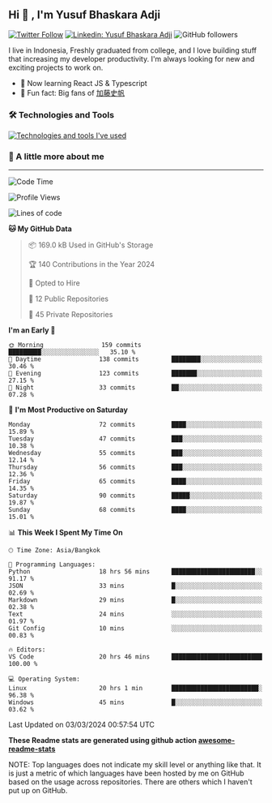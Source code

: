 ## Hi 👋 ,  I'm Yusuf Bhaskara Adji

[![Twitter Follow](https://img.shields.io/twitter/follow/frelein_asli?label=Follow)](https://twitter.com/intent/follow?screen_name=frelein_asli)
[![Linkedin: Yusuf Bhaskara Adji](https://img.shields.io/badge/-yusufadji-blue?style=flat-square&logo=Linkedin&logoColor=white&link=https://www.linkedin.com/in/yusuf-bhaskara-adji/)](https://www.linkedin.com/in/yusuf-bhaskara-adji/)
![GitHub followers](https://img.shields.io/github/followers/yusufadji?label=Follow&style=social)


I live in Indonesia, Freshly graduated from college, and I love building stuff that increasing my developer productivity. I'm always looking for new and exciting projects to work on.

- 🌱 Now learning React JS & Typescript
- 🐻 Fun fact: Big fans of [加藤史帆](https://www.instagram.com/katoshi.official/)

### 🛠️ Technologies and Tools
[![Technologies and tools I've used](https://skillicons.dev/icons?i=html,css,js,ts,php,python,kotlin,tailwind,bootstrap,next,express,sequelize,mysql,firebase,vercel,vscode,androidstudio,bash,git,postman,figma,docker,linux&perline=12)](#)

### 🐣 A little more about me
---

<!--START_SECTION:waka-->
![Code Time](http://img.shields.io/badge/Code%20Time-929%20hrs%2047%20mins-blue)

![Profile Views](http://img.shields.io/badge/Profile%20Views-2-blue)

![Lines of code](https://img.shields.io/badge/From%20Hello%20World%20I%27ve%20Written-69.6%20thousand%20lines%20of%20code-blue)

**🐱 My GitHub Data** 

> 📦 169.0 kB Used in GitHub's Storage 
 > 
> 🏆 140 Contributions in the Year 2024
 > 
> 💼 Opted to Hire
 > 
> 📜 12 Public Repositories 
 > 
> 🔑 45 Private Repositories 
 > 
**I'm an Early 🐤** 

```text
🌞 Morning                159 commits         █████████░░░░░░░░░░░░░░░░   35.10 % 
🌆 Daytime                138 commits         ████████░░░░░░░░░░░░░░░░░   30.46 % 
🌃 Evening                123 commits         ███████░░░░░░░░░░░░░░░░░░   27.15 % 
🌙 Night                  33 commits          ██░░░░░░░░░░░░░░░░░░░░░░░   07.28 % 
```
📅 **I'm Most Productive on Saturday** 

```text
Monday                   72 commits          ████░░░░░░░░░░░░░░░░░░░░░   15.89 % 
Tuesday                  47 commits          ███░░░░░░░░░░░░░░░░░░░░░░   10.38 % 
Wednesday                55 commits          ███░░░░░░░░░░░░░░░░░░░░░░   12.14 % 
Thursday                 56 commits          ███░░░░░░░░░░░░░░░░░░░░░░   12.36 % 
Friday                   65 commits          ████░░░░░░░░░░░░░░░░░░░░░   14.35 % 
Saturday                 90 commits          █████░░░░░░░░░░░░░░░░░░░░   19.87 % 
Sunday                   68 commits          ████░░░░░░░░░░░░░░░░░░░░░   15.01 % 
```


📊 **This Week I Spent My Time On** 

```text
🕑︎ Time Zone: Asia/Bangkok

💬 Programming Languages: 
Python                   18 hrs 56 mins      ███████████████████████░░   91.17 % 
JSON                     33 mins             █░░░░░░░░░░░░░░░░░░░░░░░░   02.69 % 
Markdown                 29 mins             █░░░░░░░░░░░░░░░░░░░░░░░░   02.38 % 
Text                     24 mins             ░░░░░░░░░░░░░░░░░░░░░░░░░   01.97 % 
Git Config               10 mins             ░░░░░░░░░░░░░░░░░░░░░░░░░   00.83 % 

🔥 Editors: 
VS Code                  20 hrs 46 mins      █████████████████████████   100.00 % 

💻 Operating System: 
Linux                    20 hrs 1 min        ████████████████████████░   96.38 % 
Windows                  45 mins             █░░░░░░░░░░░░░░░░░░░░░░░░   03.62 % 
```


 Last Updated on 03/03/2024 00:57:54 UTC
<!--END_SECTION:waka-->

**These Readme stats are generated using github action [awesome-readme-stats](https://github.com/anmol098/waka-readme-stats)**

NOTE: Top languages does not indicate my skill level or anything like that. It is just a metric of which languages have been hosted by me on GitHub based on the usage across repositories. There are others which I haven't put up on GitHub.